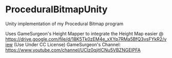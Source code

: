 # ProceduralBitmapUnity
 Unity implementation of my Procedural Bitmap program

 Uses GameSurgeon's Height Mapper to integrate the Height Map easier @ https://drive.google.com/file/d/18K5Tk0zEM4e_xXYp7RMa5BfQ3vsFYkR2/view
 (Use Under CC License)
 GameSurgeon's Channel: https://www.youtube.com/channel/UClz0qjitlCNu5VBZNGElPFA
